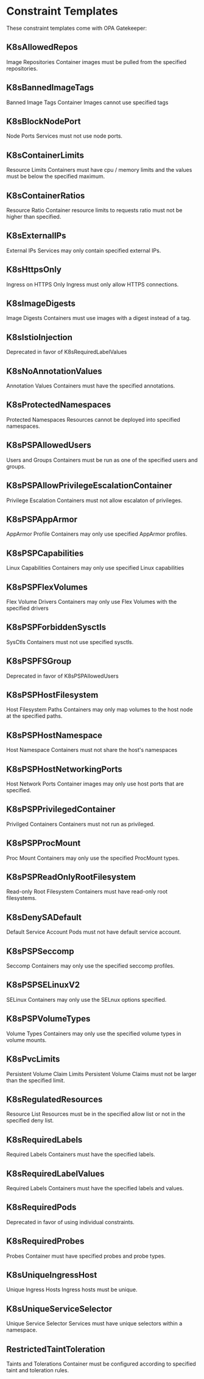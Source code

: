 # Constraint Templates

These constraint templates come with OPA Gatekeeper:

## K8sAllowedRepos

Image Repositories
Container images must be pulled from the specified repositories.

## K8sBannedImageTags

Banned Image Tags
Container Images cannot use specified tags

## K8sBlockNodePort

Node Ports
Services must not use node ports.

## K8sContainerLimits

Resource Limits
Containers must have cpu / memory limits and the values must be below the specified maximum.

## K8sContainerRatios

Resource Ratio
Container resource limits to requests ratio must not be higher than specified.

## K8sExternalIPs

External IPs
Services may only contain specified external IPs.

## K8sHttpsOnly

Ingress on HTTPS Only
Ingress must only allow HTTPS connections.

## K8sImageDigests

Image Digests
Containers must use images with a digest instead of a tag.

## K8sIstioInjection

Deprecated in favor of K8sRequiredLabelValues

## K8sNoAnnotationValues

Annotation Values
Containers must have the specified annotations.

## K8sProtectedNamespaces

Protected Namespaces
Resources cannot be deployed into specified namespaces.

## K8sPSPAllowedUsers

Users and Groups
Containers must be run as one of the specified users and groups.

## K8sPSPAllowPrivilegeEscalationContainer

Privilege Escalation
Containers must not allow escalaton of privileges.

## K8sPSPAppArmor

AppArmor Profile
Containers may only use specified AppArmor profiles.

## K8sPSPCapabilities

Linux Capabilities
Containers may only use specified Linux capabilities

## K8sPSPFlexVolumes

Flex Volume Drivers
Containers may only use Flex Volumes with the specified drivers

## K8sPSPForbiddenSysctls

SysCtls
Containers must not use specified sysctls.

## K8sPSPFSGroup

Deprecated in favor of K8sPSPAllowedUsers

## K8sPSPHostFilesystem

Host Filesystem Paths
Containers may only map volumes to the host node at the specified paths.

## K8sPSPHostNamespace

Host Namespace
Containers must not share the host's namespaces

## K8sPSPHostNetworkingPorts

Host Network Ports
Container images may only use host ports that are specified.

## K8sPSPPrivilegedContainer

Privilged Containers
Containers must not run as privileged.

## K8sPSPProcMount

Proc Mount
Containers may only use the specified ProcMount types.

## K8sPSPReadOnlyRootFilesystem

Read-only Root Filesystem
Containers must have read-only root filesystems.

## K8sDenySADefault

Default Service Account
Pods must not have default service account.

## K8sPSPSeccomp

Seccomp
Containers may only use the specified seccomp profiles.

## K8sPSPSELinuxV2

SELinux
Containers may only use the SELnux options specified.

## K8sPSPVolumeTypes

Volume Types
Containers may only use the specified volume types in volume mounts.

## K8sPvcLimits

Persistent Volume Claim Limits
Persistent Volume Claims must not be larger than the specified limit.

## K8sRegulatedResources

Resource List
Resources must be in the specified allow list or not in the specified deny list.

## K8sRequiredLabels

Required Labels
Containers must have the specified labels.

## K8sRequiredLabelValues

Required Labels
Containers must have the specified labels and values.

## K8sRequiredPods

Deprecated in favor of using individual constraints.

## K8sRequiredProbes

Probes
Container must have specified probes and probe types.

## K8sUniqueIngressHost

Unique Ingress Hosts
Ingress hosts must be unique.

## K8sUniqueServiceSelector

Unique Service Selector
Services must have unique selectors within a namespace.

## RestrictedTaintToleration

Taints and Tolerations
Container must be configured according to specified taint and toleration rules.
